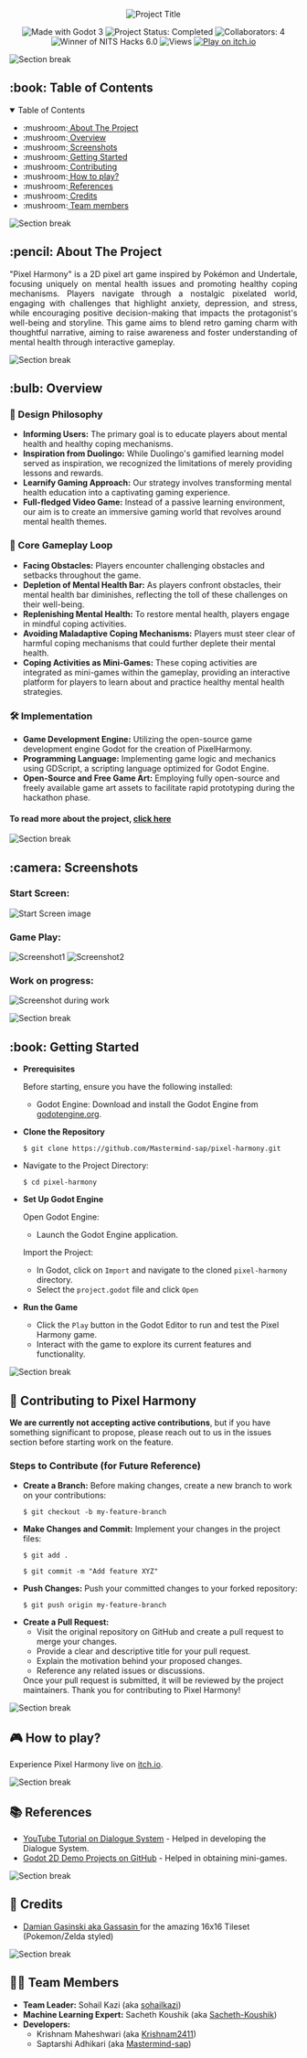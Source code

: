 <!------------------------------------------------------------TITLE------------------------------------------------------------------------>

<p align="center">
  <img src="https://github.com/Mastermind-sap/pixel-harmony/blob/main/Art/extra/title.png" alt="Project Title">
</p>

<!-------------------------------------------------------------BADGES------------------------------------------------------------------------>

<p align="center">
  <!-- Made with Godot 3 Badge -->
  <img src="https://img.shields.io/badge/Made%20with-Godot%203-blue" alt="Made with Godot 3">

  <!-- Generic Static Badges -->
  <img src="https://img.shields.io/badge/Status-Completed-brightgreen" alt="Project Status: Completed">

  <!-- Dynamic Badges -->
  <!--<img src="https://img.shields.io/github/issues/Mastermind-sap/pixel-harmony" alt="GitHub Issues">
  <img src="https://img.shields.io/github/forks/Mastermind-sap/pixel-harmony" alt="GitHub Forks">
  <img src="https://img.shields.io/github/stars/Mastermind-sap/pixel-harmony" alt="GitHub Stars">
  <img src="https://img.shields.io/github/last-commit/Mastermind-sap/pixel-harmony" alt="Last Commit">-->

  <!-- NITS Hacks 6.0 Winner Badge -->
  <img src="https://img.shields.io/badge/Collaborators-4-ff69b4" alt="Collaborators: 4">
  <img src="https://img.shields.io/badge/Winner-NITS%20Hacks%206.0-orange" alt="Winner of NITS Hacks 6.0">

  <!-- Views Badge -->
  <img src="https://hits.seeyoufarm.com/api/count/incr/badge.svg?url=https://github.com/Mastermind-sap/pixel-harmony&title=Views" alt="Views">

  <a href="https://krishnam2411.itch.io/pixelharmony">
  <img alt="Play on itch.io" src="https://img.shields.io/badge/Play%20on-itch.io-FF5733.svg">
</a>
</p>

![Section break](https://raw.githubusercontent.com/andreasbm/readme/master/assets/lines/rainbow.png)

<!-------------------------------------------------------TABLE OF CONTENTS------------------------------------------------------------------------>
<h2 id="table-of-contents"> :book: Table of Contents</h2>

<details open="open">
  <summary>Table of Contents</summary>
  <ul>
    <li>:mushroom:<a href="#about-the-project">  About The Project</a></li>
    <li>:mushroom:<a href="#overview">  Overview</a></li>
    <li>:mushroom:<a href="#screenshots">  Screenshots</a></li>
    <li>:mushroom:<a href="#getting-started">  Getting Started</a></li>
    <li>:mushroom:<a href="#contributing">  Contributing</a></li>
    <li>:mushroom:<a href="#live-play">  How to play?</a></li>
    <li>:mushroom:<a href="#references">  References</a></li>
    <li>:mushroom:<a href="#credits">  Credits</a></li>
    <li>:mushroom:<a href="#team">  Team members</a></li>
  </ul>
</details>

![Section break](https://raw.githubusercontent.com/andreasbm/readme/master/assets/lines/rainbow.png)

<!---------------------------------------------------- ABOUT THE PROJECT -------------------------------------------------------------------->

<h2 id="about-the-project"> :pencil: About The Project</h2>

<p align="justify"> 
  "Pixel Harmony" is a 2D pixel art game inspired by Pokémon and Undertale, focusing uniquely on mental health issues and promoting healthy coping mechanisms. Players navigate through a nostalgic pixelated world, engaging with challenges that highlight anxiety, depression, and stress, while encouraging positive decision-making that impacts the protagonist's well-being and storyline. This game aims to blend retro gaming charm with thoughtful narrative, aiming to raise awareness and foster understanding of mental health through interactive gameplay.
</p>

![Section break](https://raw.githubusercontent.com/andreasbm/readme/master/assets/lines/rainbow.png)

<!---------------------------------------------------- OVERVIEW -------------------------------------------------------------------->
<h2 id="overview"> :bulb: Overview</h2>

### :art: Design Philosophy

- **Informing Users:** The primary goal is to educate players about mental health and healthy coping mechanisms.
- **Inspiration from Duolingo:** While Duolingo's gamified learning model served as inspiration, we recognized the limitations of merely providing lessons and rewards.
- **Learnify Gaming Approach:** Our strategy involves transforming mental health education into a captivating gaming experience.
- **Full-fledged Video Game:** Instead of a passive learning environment, our aim is to create an immersive gaming world that revolves around mental health themes.

### :arrows_counterclockwise: Core Gameplay Loop

- **Facing Obstacles:** Players encounter challenging obstacles and setbacks throughout the game.
- **Depletion of Mental Health Bar:** As players confront obstacles, their mental health bar diminishes, reflecting the toll of these challenges on their well-being.
- **Replenishing Mental Health:** To restore mental health, players engage in mindful coping activities.
- **Avoiding Maladaptive Coping Mechanisms:** Players must steer clear of harmful coping mechanisms that could further deplete their mental health.
- **Coping Activities as Mini-Games:** These coping activities are integrated as mini-games within the gameplay, providing an interactive platform for players to learn about and practice healthy mental health strategies.

### 🛠️ Implementation

- **Game Development Engine:** Utilizing the open-source game development engine Godot for the creation of PixelHarmony.
- **Programming Language:** Implementing game logic and mechanics using GDScript, a scripting language optimized for Godot Engine.
- **Open-Source and Free Game Art:** Employing fully open-source and freely available game art assets to facilitate rapid prototyping during the hackathon phase.

#### To read more about the project, [click here](https://docs.google.com/presentation/d/1Z1lMSk2LtKZWpN_0VZpxDwU7pXpAcFp9TVYwX3ONJq4/edit?usp=sharing)

![Section break](https://raw.githubusercontent.com/andreasbm/readme/master/assets/lines/rainbow.png)

<!---------------------------------------------------- SCREENSHOTS -------------------------------------------------------------------->
<h2 id="screenshots"> :camera: Screenshots</h2>

### Start Screen:
![Start Screen image](https://github.com/Mastermind-sap/pixel-harmony/blob/main/screenshots/Screenshot%202024-02-03%20083127.png)

### Game Play:

![Screenshot1](https://github.com/Mastermind-sap/pixel-harmony/blob/main/screenshots/ss.jpg)
![Screenshot2](https://github.com/Mastermind-sap/pixel-harmony/blob/main/screenshots/ss1.jpg)

### Work on progress:
![Screenshot during work](https://github.com/Mastermind-sap/pixel-harmony/blob/main/screenshots/Screenshot%202024-02-03%20124751.png)

![Section break](https://raw.githubusercontent.com/andreasbm/readme/master/assets/lines/rainbow.png)

<!--------------------------------------------------- GETTING STARTED ----------------------------------------------------------------->
<h2 id="getting-started"> :book: Getting Started</h2>

<ul>
  <li>
    <p><strong>Prerequisites</strong></p>
    <p>Before starting, ensure you have the following installed:</p>
    <ul>
      <li>Godot Engine: Download and install the Godot Engine from <a href="https://godotengine.org/download">godotengine.org</a>.</li>
    </ul>
  </li>

  <li>
    <p><strong>Clone the Repository</strong></p>
    <pre><code>$ git clone https://github.com/Mastermind-sap/pixel-harmony.git</code></pre>
  </li>
  
  <li>    
    <p>Navigate to the Project Directory:</p>
    <pre><code>$ cd pixel-harmony</code></pre>
  </li>
  
  <li>
    <p><strong>Set Up Godot Engine</strong></p>
    <p>Open Godot Engine:</p>
    <ul>
      <li>Launch the Godot Engine application.</li>
    </ul>
    <p>Import the Project:</p>
    <ul>
      <li> In Godot, click on <code>Import</code> and navigate to the cloned <code>pixel-harmony</code> directory.</li>
      <li> Select the <code>project.godot</code> file and click <code>Open</code></li>
    </ul>
  </li>
      
  <li>
    <p><strong>Run the Game</strong></p>
    <ul>
      <li>Click the <code>Play</code> button in the Godot Editor to run and test the Pixel Harmony game.</li>
      <li>Interact with the game to explore its current features and functionality.</li>
    </ul>
  </li>
</ul>

![Section break](https://raw.githubusercontent.com/andreasbm/readme/master/assets/lines/rainbow.png)

<!--------------------------------------------------- CONTRIBUTING ----------------------------------------------------------------->

<h2 id="contributing">🚀 Contributing to Pixel Harmony</h2>

<p><strong>We are currently not accepting active contributions</strong>, but if you have something significant to propose, please reach out to us in the issues section before starting work on the feature.</p>

<h3>Steps to Contribute (for Future Reference)</h3>

<ul>
  <li><strong>Create a Branch:</strong> Before making changes, create a new branch to work on your contributions:
    <pre><code>$ git checkout -b my-feature-branch</code></pre></li>
  
  <li><strong>Make Changes and Commit:</strong> Implement your changes in the project files:
    <pre><code>$ git add .</code></pre>
    <pre><code>$ git commit -m "Add feature XYZ"</code></pre></li>
  
  <li><strong>Push Changes:</strong> Push your committed changes to your forked repository:
    <pre><code>$ git push origin my-feature-branch</code></pre></li>
  
  <li><strong>Create a Pull Request:</strong> 
    <ul>
      <li>Visit the original repository on GitHub and create a pull request to merge your changes.</li>
      <li>Provide a clear and descriptive title for your pull request.</li>
      <li>Explain the motivation behind your proposed changes.</li>
      <li>Reference any related issues or discussions.</li>
    </ul>
    Once your pull request is submitted, it will be reviewed by the project maintainers. Thank you for contributing to Pixel Harmony!
  </li>
</ul>

![Section break](https://raw.githubusercontent.com/andreasbm/readme/master/assets/lines/rainbow.png)

<!--------------------------------------------------- PLAY ----------------------------------------------------------------->

<section id="live-play">
  <h2>🎮 How to play?</h2>
  <p>Experience Pixel Harmony live on <a href="https://krishnam2411.itch.io/pixelharmony" target="_blank">itch.io</a>.</p>
</section>

![Section break](https://raw.githubusercontent.com/andreasbm/readme/master/assets/lines/rainbow.png)

<!--------------------------------------------------- REFERENCES ----------------------------------------------------------------->

<section id="references">
  <h2>📚 References</h2>
  <ul>
    <li><a href="https://www.youtube.com/watch?v=WVflfiKjXgk" target="_blank">YouTube Tutorial on Dialogue System</a> - Helped in developing the Dialogue System.</li>
    <li><a href="https://github.com/godotengine/godot-demo-projects/tree/master/2d" target="_blank">Godot 2D Demo Projects on GitHub</a> - Helped in obtaining mini-games.</li>
  </ul>
</section>

![Section break](https://raw.githubusercontent.com/andreasbm/readme/master/assets/lines/rainbow.png)

<!--------------------------------------------------- CREDITS ----------------------------------------------------------------->

<section id="credits">
  <h2>🌟 Credits</h2>
  <ul>
    <li>
      <a href="https://opengameart.org/content/16xx16-tileset-pokemonzelda-styled">
        Damian Gasinski aka Gassasin
      </a>
      for the amazing 16x16 Tileset (Pokemon/Zelda styled)
    </li>
  </ul>
</section>

![Section break](https://raw.githubusercontent.com/andreasbm/readme/master/assets/lines/rainbow.png)
<!--------------------------------------------------- TEAM MEMBERS ----------------------------------------------------------------->

<section id="team">
  <h2>🧑‍💻 Team Members </h2>
  <ul>
    <li><strong>Team Leader:</strong> Sohail Kazi (aka <a href="https://github.com/sohailkazi">sohailkazi</a>)</li>
    <li><strong>Machine Learning Expert:</strong> Sacheth Koushik (aka <a href="https://github.com/Sacheth-Koushik">Sacheth-Koushik</a>)</li>
    <li><strong>Developers:</strong> 
      <ul>
        <li>Krishnam Maheshwari (aka <a href="https://github.com/Krishnam2411">Krishnam2411</a>)</li>
        <li> Saptarshi Adhikari (aka <a href="https://github.com/Mastermind-sap">Mastermind-sap</a>)</li>
      </ul>
    </li>
  </ul>
</section>

<!--------------------------------------------------- END ----------------------------------------------------------------->
